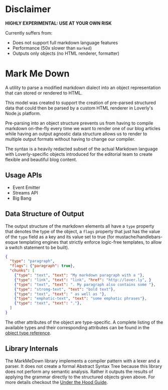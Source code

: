 # Disclaimer

**HIGHLY EXPERIMENTAL: USE AT YOUR OWN RISK**

Currently suffers from:

* Does not support full markdown language features
* Performance (50x slower than `marked`)
* Outputs only objects (no HTML renderer, formatter)


# Mark Me Down

A utility to parse a modified markdown dialect into an object representation 
that can stored or rendered to HTML.

This model was created to support the creation of pre-parsed structured data
that could then be parsed by a custom HTML renderer in Loverly's Node.js platform.
 
Pre-parsing into an object structure prevents us from having to compile markdown
on-the-fly every time we want to render one of our blog articles while having
an output agnostic data structure allows us to render to multiple output formats
without having to change our compiler.

The syntax is a heavily redacted subset of the actual Markdown language with
Loverly-specific objects introduced for the editorial team to create flexible
and beautiful blog content.


## Usage APIs

* Event Emitter
* Streams API
* Big Bang


## Data Structure of Output

The output structure of the markdown elements all have a `type` property that
denotes the type of the object, a `flags` property that just has the value of
the `type` field as a key and its value set to true (for mustache/handlebars-esque
templating engines that strictly enforce logic-free templates, to allow a
switch statement to be built).

```json
{
  "type": "paragraph",
  "flags": {"paragraph": true},
  "chunks": [
    {"type": "text", "text": "My markdown paragraph with a "},
    {"type": "link", "text": "link", "href": "http://lover.ly", }
    {"type": "text", "text": ". My paragraph also contains some "},
    {"type": "strong-text", "text": "bold text"},
    {"type": "text", "text": " as well as "},
    {"type": "emphatic-text", "text": "some emphatic phrases"},
    {"type": "text", "text": "."},
  ]
}
```

The other attributes of the object are type-specific.  A complete listing of
the available types and their corresponding attributes can be found in the
[object type reference](/docs/object-type-reference.md).


## Library Internals

The MarkMeDown library implements a compiler pattern with a lexer and a parser.
It does not create a formal Abstract Syntax Tree because this library does not 
perform any semantic analysis.  Rather it outputs the results of applying the
grammar directly to the structured objects given above.  For more details
checkout the [Under the Hood Guide](/docs/under-the-hood.md).


